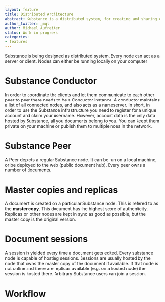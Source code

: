 ```yaml
---
layout: feature
title: Distributed Architecture
abstract: Substance is a distributed system, for creating and sharing documents among peers.
author_twitter: _mql
author: Michael Aufreiter
status: Work in progress
categories:
- features
---
```


Substance is being designed as distributed system. Every node can act as a server or client. Nodes can either be running locally on your computer 


# Substance Conductor

In order to coordinate the clients and let them communicate to each other peer to peer there needs to be a Conductor instance. A conductor maintains a list of all connected nodes, and also acts as a nameserver.
In short, in order to use the Substance infrastructure you need to register for a unique account and claim your username. However, account data is the only data hosted by Substance, all you documents belong to you. You can keept them private on your machine or publish them to multiple noes in the network.


# Substance Peer

A Peer depicts a regular Substance node. It can be run on a local machine, or be deployed to the web (public document hub). Every peer owns a number of documents.


# Master copies and replicas

A document is created on a particular Substance node. This is refered to as the **master copy**. This document has the highest score of authenticity. Replicas on other nodes are kept in sync as good as possible, but the master copy is the original version.


# Document sessions

A session is yielded every time a document gets edited. Every substance node is capable of hosting sessions. Sessions are usually hosted by the node that owns the master copy of the document if available. If that node is not online and there are replicas available (e.g. on a hosted node) the session is hosted there. Arbitrary Substance users can join a session.


# Workflow


<!--okay..  ein szenario könnte wie folgt aussehen:
- download substance and open it (it's a full instance)
- create your first document.. (it lives locally
- -->